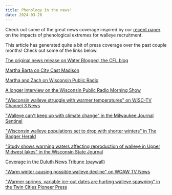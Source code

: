 ```yaml
---
title: Phenology in the news!
date: 2024-03-26
---
```


Check out some of the great news coverage inspired by our [recent paper](https://aslopubs.onlinelibrary.wiley.com/doi/full/10.1002/lol2.10383) on the impacts of phenological extremes for walleye recruitment.

<!--more-->

This article has generated quite a bit of press coverage over the past couple months!  Check out some of the links below.

[The original news release on Water Blogged, the CFL blog](https://blog.limnology.wisc.edu/2024/02/26/missed-connections-walleye-struggle-with-changes-to-the-timing-of-spring-thaw/)

[Martha Barta on City Cast Madison](https://madison.citycast.fm/podcasts/wisconsins-prize-game-fish-is-in-trouble)

[Martha and Zach on Wisconsin Public Radio](https://www.wpr.org/news/study-climate-change-affects-walleye-survival-lakes-thaw-earlier)

[A longer interview on the Wisconsin Public Radio Morning Show](https://www.wpr.org/news/lower-fishing-bag-limits-help-struggling-walleye)

["Wisconsin walleye struggle with warmer temperatures" on WISC-TV Channel 3 News](https://www.channel3000.com/video/wisconsin-walleye-struggle-with-warmer-temperatures/video_77b261bf-e17c-55c7-915b-b28dead5a8f4.html)

["Walleye can't keep up with climate change" in the Milwaukee Journal Sentinel](https://www.jsonline.com/story/news/local/wisconsin/2024/02/29/walleye-cant-keep-up-with-climate-change-new-study-shows/72748267007/)

["Wisconsin walleye populations set to drop with shorter winters" in The Badger Herald](https://badgerherald.com/news/2024/03/20/wisconsin-walleye-populations-set-to-drop-with-shorter-winters-experts-say/)

["Study shows warming waters affecting reproduction of walleye in Upper Midwest lakes" in the Wisconsin State Journal](https://madison.com/news/state-regional/wisconsin-walleye-spawning-uw-madison-climate-change/article_cf213b26-d4f2-11ee-beaf-3bfb03bb7cd8.html)

[Coverage in the Duluth News Tribune (paywall)](https://www.duluthnewstribune.com/sports/northland-outdoors/warmer-springs-variable-ice-out-dates-are-hurting-walleye-spawning)

["Warm winter causing possible walleye decline" on WOAW TV News](https://www.waow.com/news/warm-winter-causing-possible-walleye-decline/article_6617387a-d816-11ee-b4f3-a3e1992823ee.html)

["Warmer springs, variable ice-out dates are hurting walleye spawning" in the Twin Cities Pioneer Press](https://www.twincities.com/2024/03/02/warmer-springs-variable-ice-out-dates-are-hurting-walleye-spawning/)

